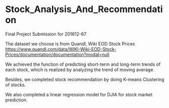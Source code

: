 # Stock_Analysis_And_Recommendation
Final Project Submission for 201612-67    

The dataset we choose is from Quandl, Wiki EOD Stock Prices   
https://www.quandl.com/data/WIKI-Wiki-EOD-Stock-Prices/documentation/documentation?modal=null    

We achieved the function of predicting short-term and long-term trends of each stock, which is realized by analyzing the trend of moving average.    

Besides, we completed stock recommendation by doing K-means Clustering of stocks.    

We also completed a linear regression model for DJIA for stock market prediction.
